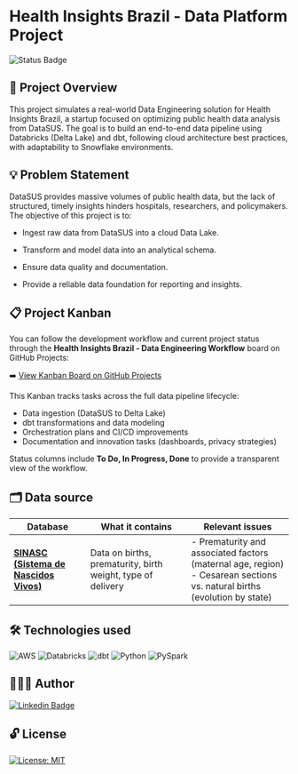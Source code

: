 # Health Insights Brazil - Data Platform Project

![Status Badge](https://img.shields.io/static/v1?label=STATUS&message=INCOMPLETE&color=FFCC00)

## 📁 Project Overview

This project simulates a real-world Data Engineering solution for Health Insights Brazil, a startup focused on optimizing public health data analysis from DataSUS. The goal is to build an end-to-end data pipeline using Databricks (Delta Lake) and dbt, following cloud architecture best practices, with adaptability to Snowflake environments.

## 💡 Problem Statement

DataSUS provides massive volumes of public health data, but the lack of structured, timely insights hinders hospitals, researchers, and policymakers. The objective of this project is to:

* Ingest raw data from DataSUS into a cloud Data Lake.

* Transform and model data into an analytical schema.

* Ensure data quality and documentation.

* Provide a reliable data foundation for reporting and insights.

## 📋 Project Kanban

You can follow the development workflow and current project status through the **Health Insights Brazil - Data Engineering Workflow** board on GitHub Projects:

➡️ [View Kanban Board on GitHub Projects](https://github.com/users/pathilink/projects/2)

This Kanban tracks tasks across the full data pipeline lifecycle:
- Data ingestion (DataSUS to Delta Lake)
- dbt transformations and data modeling
- Orchestration plans and CI/CD improvements
- Documentation and innovation tasks (dashboards, privacy strategies)

Status columns include **To Do, In Progress, Done** to provide a transparent view of the workflow.

## 🗂️ Data source
| Database | What it contains | Relevant issues |
| --- | --- | --- |
| [**SINASC (Sistema de Nascidos Vivos)**](https://datasus.saude.gov.br/nascidos-vivos-desde-1994) | Data on births, prematurity, birth weight, type of delivery | - Prematurity and associated factors (maternal age, region)<br>- Cesarean sections vs. natural births (evolution by state) |
                                                       
## 🛠️ Technologies used

![AWS](https://img.shields.io/badge/-AWS-232F3E?style=flat&logo=amazonaws&logoColor=white)
![Databricks](https://img.shields.io/badge/-Databricks-EF3E3E?style=flat&logo=databricks&logoColor=white)
![dbt](https://img.shields.io/badge/-dbt-FF694B?style=flat&logo=dbt&logoColor=white)
![Python](https://img.shields.io/badge/-Python-blue?style=flat&logo=python&logoColor=yellow)
![PySpark](https://img.shields.io/badge/-PySpark-222?style=flat&logo=apache-spark&logoColor=E4682A)


## 👩🏻‍💻 Author

[![Linkedin Badge](https://img.shields.io/badge/-Patrícia-blue?style=flat&logo=Linkedin&logoColor=white&link=https://www.linkedin.com/in/pathilink/)](https://www.linkedin.com/in/pathilink/)

## 🔓 License

[![License: MIT](https://img.shields.io/badge/License-MIT-750014.svg)](https://opensource.org/licenses/MIT)